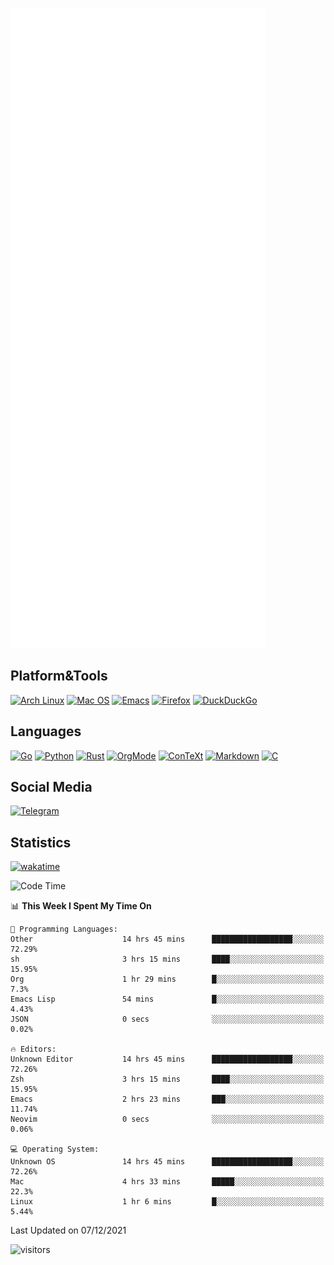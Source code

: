 ![Metrics](https://github.com/SteamedFish/SteamedFish/blob/master/github-metrics.svg)

## Platform&Tools

[![Arch Linux](https://img.shields.io/badge/ArchLinux-1793D1?logo=arch-linux&logoColor=fff&style=flat-square)](https://archlinux.org/)
[![Mac OS](https://img.shields.io/badge/MacOS-000000?style=flat-square&logo=macos&logoColor=F0F0F0)](https://www.apple.com/macos/)
[![Emacs](https://img.shields.io/badge/Emacs-%237F5AB6.svg?&style=flat-square&logo=gnu-emacs&logoColor=white)](https://www.gnu.org/software/emacs/)
[![Firefox](https://img.shields.io/badge/Firefox-FF7139?style=flat-square&logo=Firefox-Browser&logoColor=white)](https://firefox.com/)
[![DuckDuckGo](https://img.shields.io/badge/DuckDuckGo-DE5833?style=flat-square&logo=DuckDuckGo&logoColor=white)](https://duckduckgo.com/)

## Languages

[![Go](https://img.shields.io/badge/Golang-%2300ADD8.svg?style=flat-square&logo=go&logoColor=white)](https://golang.org/)
[![Python](https://img.shields.io/badge/Python-3670A0?style=flat-square&logo=python&logoColor=ffdd54)](https://www.python.org/)
[![Rust](https://img.shields.io/badge/Rust-%23000000.svg?style=flat-square&logo=rust&logoColor=white)](https://www.rust-lang.org/)
[![OrgMode](https://img.shields.io/badge/OrgMode-%23000000.svg?style=flat-square&logo=org&logoColor=white)](https://orgmode.org/)
[![ConTeXt](https://img.shields.io/badge/ConTeXt-%23008080.svg?style=flat-square&logo=latex&logoColor=white)](https://contextgarden.net/)
[![Markdown](https://img.shields.io/badge/MarkDown-%23000000.svg?style=flat-square&logo=markdown&logoColor=white)](https://daringfireball.net/projects/markdown/)
[![C](https://img.shields.io/badge/C-%2300599C.svg?style=flat-square&logo=c&logoColor=white)](https://www.iso.org/standard/74528.html)

## Social Media

[![Telegram](https://img.shields.io/badge/SteamedFish-2CA5E0?style=social&logo=telegram&logoColor=white)](https://t.me/SteamedFish)

## Statistics
[![wakatime](https://wakatime.com/badge/user/168280d6-fcf2-4b4f-ad3a-dc4612f35b38.svg)](https://wakatime.com/@168280d6-fcf2-4b4f-ad3a-dc4612f35b38)

<!--START_SECTION:waka-->
![Code Time](http://img.shields.io/badge/Code%20Time-1%2C500%20hrs%2059%20mins-blue)

📊 **This Week I Spent My Time On** 

```text
💬 Programming Languages: 
Other                    14 hrs 45 mins      ██████████████████░░░░░░░   72.29% 
sh                       3 hrs 15 mins       ████░░░░░░░░░░░░░░░░░░░░░   15.95% 
Org                      1 hr 29 mins        █░░░░░░░░░░░░░░░░░░░░░░░░   7.3% 
Emacs Lisp               54 mins             █░░░░░░░░░░░░░░░░░░░░░░░░   4.43% 
JSON                     0 secs              ░░░░░░░░░░░░░░░░░░░░░░░░░   0.02%

🔥 Editors: 
Unknown Editor           14 hrs 45 mins      ██████████████████░░░░░░░   72.26% 
Zsh                      3 hrs 15 mins       ████░░░░░░░░░░░░░░░░░░░░░   15.95% 
Emacs                    2 hrs 23 mins       ███░░░░░░░░░░░░░░░░░░░░░░   11.74% 
Neovim                   0 secs              ░░░░░░░░░░░░░░░░░░░░░░░░░   0.06%

💻 Operating System: 
Unknown OS               14 hrs 45 mins      ██████████████████░░░░░░░   72.26% 
Mac                      4 hrs 33 mins       █████░░░░░░░░░░░░░░░░░░░░   22.3% 
Linux                    1 hr 6 mins         █░░░░░░░░░░░░░░░░░░░░░░░░   5.44%

```


 Last Updated on 07/12/2021
<!--END_SECTION:waka-->

![visitors](https://visitor-badge.laobi.icu/badge?page_id=SteamedFish.SteamedFish)
